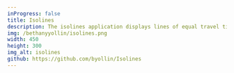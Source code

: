 ```yaml
---
inProgress: false
title: Isolines
description: The isolines application displays lines of equal travel time (isochrones) from anywhere in the world. This application was built in R/Shiny and was an honorable mention in Posit's 2019 Shiny Application Contest. The underlying data was fetched from the HERE Isoline Routing API.
img: /bethanyyollin/isolines.png
width: 450
height: 300
img_alt: isolines
github: https://github.com/byollin/Isolines
---
```

